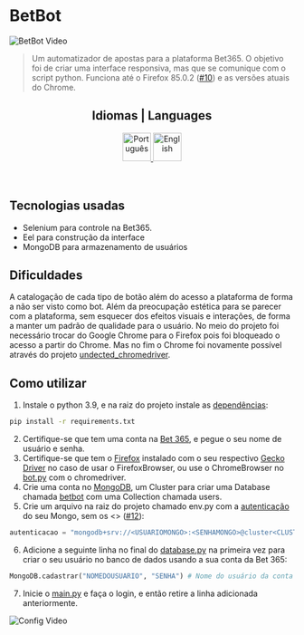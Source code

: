 # BetBot

![BetBot Video](./docs/images/video.gif)


> Um automatizador de apostas para a plataforma Bet365. O objetivo foi de criar uma interface responsiva, mas que se comunique com o script python. Funciona até o Firefox 85.0.2 ([#10](https://github.com/JDaniloC/Individual-Bet365Bot/issues/10)) e as versões atuais do Chrome.

<div align="center">
	<h2> Idiomas | Languages </h2>
	<a href="https://jdaniloc.github.io/Individual-Bet365Bot/pt/">
		<img src="docs/images/br.png "
		alt="Português" width="50" height="50" />
	</a>
	<a href="https://jdaniloc.github.io/Individual-Bet365Bot/en/">
		<img src="docs/images/en.png "
		alt="English" width="50" height="50"/>
	</a>
</div><br><br>

## Tecnologias usadas
- Selenium para controle na Bet365.
- Eel para construção da interface
- MongoDB para armazenamento de usuários

## Dificuldades
A catalogação de cada tipo de botão além do acesso a plataforma de forma a não ser visto como bot. Além da preocupação estética para se parecer com a plataforma, sem esquecer dos efeitos visuais e interações, de forma a manter um padrão de qualidade para o usuário. No meio do projeto foi necessário trocar do Google Chrome para o Firefox pois foi bloqueado o acesso a partir do Chrome. Mas no fim o Chrome foi novamente possível através do projeto [undected_chromedriver](https://github.com/ultrafunkamsterdam/undetected-chromedriver).

## Como utilizar
1. Instale o python 3.9, e na raiz do projeto instale as [dependências](./requirements.txt):
```bash
pip install -r requirements.txt
```
2. Certifique-se que tem uma conta na [Bet 365](https://www.bet365.com/), e pegue o seu nome de usuário e senha.
3. Certifique-se que tem o [Firefox](./src/widgets.py) instalado com o seu respectivo [Gecko Driver](https://www.take.net/blog/wp-content/cache/wp-rocket/take.net/blog/take-test/instalacao-geckodriver-driver-para-abrir-o-firefox-no-selenium/index-https.html_gzip) no caso de usar o FirefoxBrowser, ou use o ChromeBrowser no [bot.py](./src/bot.py) com o chromedriver.
4. Crie uma conta no [MongoDB](https://medium.com/reprogramabr/conectando-no-banco-de-dados-cloud-mongodb-atlas-bca63399693f#:~:text=Acesse%20ao%20site%20do%20MongoDB,esquerdo%2C%20clique%20em%20Database%20Access.), um Cluster para criar uma Database chamada [betbot](./src/database.py) com uma Collection chamada users.
5. Crie um arquivo na raiz do projeto chamado env.py com a [autenticação](https://docs.atlas.mongodb.com/tutorial/connect-to-your-cluster/) do seu Mongo, sem os <> ([#12](https://github.com/JDaniloC/Individual-Bet365Bot/issues/12)):
```py
autenticacao = "mongodb+srv://<USUARIOMONGO>:<SENHAMONGO>@cluster<CLUSTERID>.mongodb.net/betbot?retryWrites=true&w=majority"
```
6. Adicione a seguinte linha no final do [database.py](./src/database.py) na primeira vez para criar o seu usuário no banco de dados usando a sua conta da Bet 365:
```py
MongoDB.cadastrar("NOMEDOUSUARIO", "SENHA") # Nome do usuário da conta da Bet e sua senha
```
7. Inicie o [main.py](./main.py) e faça o login, e então retire a linha adicionada anteriormente.

![Config Video](./docs/images/configVideo.gif)
